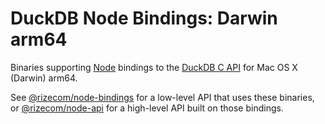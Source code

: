 # DuckDB Node Bindings: Darwin arm64

Binaries supporting [Node](https://nodejs.org/) bindings to the [DuckDB C API](https://duckdb.org/docs/api/c/overview) for Mac OS X (Darwin) arm64.

See [@rizecom/node-bindings](https://www.npmjs.com/package/@rizecom/node-bindings) for a low-level API that uses these binaries, or [@rizecom/node-api](https://www.npmjs.com/package/@rizecom/node-api) for a high-level API built on those bindings.
